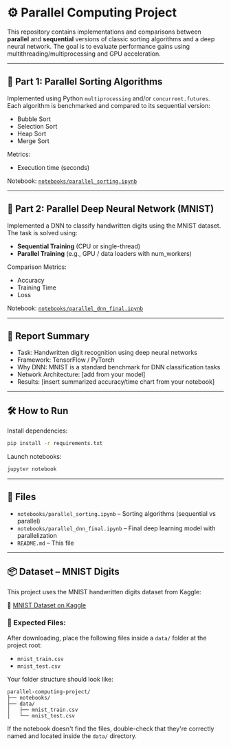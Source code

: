 # ⚙️ Parallel Computing Project

This repository contains implementations and comparisons between **parallel** and **sequential** versions of classic sorting algorithms and a deep neural network. The goal is to evaluate performance gains using multithreading/multiprocessing and GPU acceleration.

---

## 🔢 Part 1: Parallel Sorting Algorithms

Implemented using Python `multiprocessing` and/or `concurrent.futures`. Each algorithm is benchmarked and compared to its sequential version:

- Bubble Sort
- Selection Sort
- Heap Sort
- Merge Sort

Metrics:
- Execution time (seconds)

Notebook: [`notebooks/parallel_sorting.ipynb`](./notebooks/parallel_sorting.ipynb)

---

## 🧠 Part 2: Parallel Deep Neural Network (MNIST)

Implemented a DNN to classify handwritten digits using the MNIST dataset. The task is solved using:

- **Sequential Training** (CPU or single-thread)
- **Parallel Training** (e.g., GPU / data loaders with num_workers)

Comparison Metrics:
- Accuracy
- Training Time
- Loss

Notebook: [`notebooks/parallel_dnn_final.ipynb`](./notebooks/parallel_dnn_final.ipynb)

---

## 🧾 Report Summary

- Task: Handwritten digit recognition using deep neural networks
- Framework: TensorFlow / PyTorch
- Why DNN: MNIST is a standard benchmark for DNN classification tasks
- Network Architecture: [add from your model]
- Results: [insert summarized accuracy/time chart from your notebook]

---

## 🛠️ How to Run

Install dependencies:
```bash
pip install -r requirements.txt
```

Launch notebooks:
```bash
jupyter notebook
```

---

## 📁 Files
- `notebooks/parallel_sorting.ipynb` – Sorting algorithms (sequential vs parallel)
- `notebooks/parallel_dnn_final.ipynb` – Final deep learning model with parallelization
- `README.md` – This file

---

## 📦 Dataset – MNIST Digits

This project uses the MNIST handwritten digits dataset from Kaggle:

🔗 [MNIST Dataset on Kaggle](https://www.kaggle.com/datasets/hojjatk/mnist-dataset/data)

### 📁 Expected Files:
After downloading, place the following files inside a `data/` folder at the project root:
- `mnist_train.csv`
- `mnist_test.csv`

Your folder structure should look like:
```
parallel-computing-project/
├── notebooks/
├── data/
│   ├── mnist_train.csv
│   └── mnist_test.csv
```

If the notebook doesn't find the files, double-check that they're correctly named and located inside the `data/` directory.
